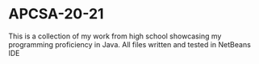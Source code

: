 # APCSA-20-21

This is a collection of my work from high school showcasing my programming proficiency in Java.
All files written and tested in NetBeans IDE
